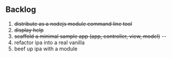 Backlog
------
1. ~~distribute as a nodejs module command line tool~~
2. ~~display help~~
3. ~~scaffold a minimal sample app (app, controller, view, model)~~
--
1. refactor ipa into a real vanilla
2. beef up ipa with a module